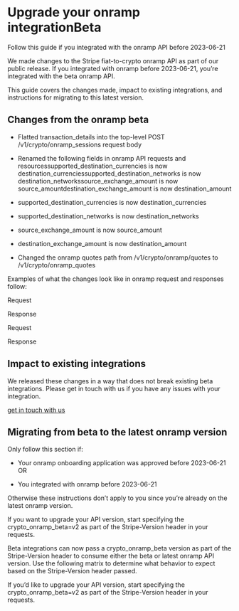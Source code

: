 # Upgrade your onramp integrationBeta

Follow this guide if you integrated with the onramp API before 2023-06-21

We made changes to the Stripe fiat-to-crypto onramp API as part of our public release. If you integrated with onramp before 2023-06-21, you’re integrated with the beta onramp API.

This guide covers the changes made, impact to existing integrations, and instructions for migrating to this latest version.

## Changes from the onramp beta

- Flatted transaction_details into the top-level POST /v1/crypto/onramp_sessions request body

- Renamed the following fields in onramp API requests and resourcessupported_destination_currencies is now destination_currenciessupported_destination_networks is now destination_networkssource_exchange_amount is now source_amountdestination_exchange_amount is now destination_amount

- supported_destination_currencies is now destination_currencies

- supported_destination_networks is now destination_networks

- source_exchange_amount is now source_amount

- destination_exchange_amount is now destination_amount

- Changed the onramp quotes path from /v1/crypto/onramp/quotes to /v1/crypto/onramp_quotes

Examples of what the changes look like in onramp request and responses follow:

Request

Response

Request

Response

## Impact to existing integrations

We released these changes in a way that does not break existing beta integrations. Please get in touch with us if you have any issues with your integration.

[get in touch with us](https://support.stripe.com/)

## Migrating from beta to the latest onramp version

Only follow this section if:

- Your onramp onboarding application was approved before 2023-06-21 OR

- You integrated with onramp before 2023-06-21

Otherwise these instructions don’t apply to you since you’re already on the latest onramp version.

If you want to upgrade your API version, start specifying the crypto_onramp_beta=v2 as part of the Stripe-Version header in your requests.

Beta integrations can now pass a crypto_onramp_beta version as part of the Stripe-Version header to consume either the beta or latest onramp API version. Use the following matrix to determine what behavior to expect based on the Stripe-Version header passed.

If you’d like to upgrade your API version, start specifying the crypto_onramp_beta=v2 as part of the Stripe-Version header in your requests.
